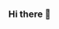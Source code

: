### Hi there 👋

<!--
**itsmohitx/itsmohitx** is a ✨ _special_ ✨ repository because its `README.md` (this file) appears on your GitHub profile.

Here are some ideas to get you started:

- 🔭 I’m currently working on ...Flutter,Nodejs.
- 🌱 I’m currently learning ...Android Dev,Web Dev,ML.
- 👯 I’m looking to collaborate on ...
- 🤔 I’m looking for help with ...
- 💬 Ask me about ...Cosmos,Chess,Tech & Rick & Morty.
- 📫 How to reach me: ...https://linktr.ee/mohitx_- 😄 Pronouns: ...He/Him
- ⚡ Fun fact: ...
-->
